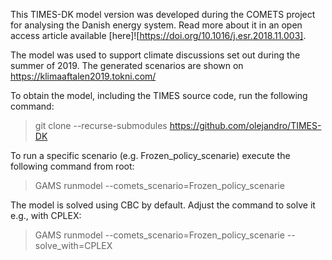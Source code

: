 This TIMES-DK model version was developed during the COMETS project for analysing the Danish energy system. Read more about it in an open access article available [here]![https://doi.org/10.1016/j.esr.2018.11.003].

The model was used to support climate discussions set out during the summer of 2019. The generated scenarios are shown on https://klimaaftalen2019.tokni.com/

To obtain the model, including the TIMES source code, run the following command:
> git clone --recurse-submodules https://github.com/olejandro/TIMES-DK

To run a specific scenario (e.g. Frozen_policy_scenarie) execute the following command from root:
> GAMS runmodel --comets_scenario=Frozen_policy_scenarie

The model is solved using CBC by default. Adjust the command to solve it e.g., with CPLEX:
> GAMS runmodel --comets_scenario=Frozen_policy_scenarie --solve_with=CPLEX
